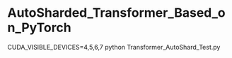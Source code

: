 # AutoSharded_Transformer_Based_on_PyTorch
CUDA_VISIBLE_DEVICES=4,5,6,7 python Transformer_AutoShard_Test.py
